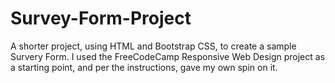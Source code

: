 # Survey-Form-Project
A shorter project, using HTML and Bootstrap CSS, to create a sample Survery Form. I used the FreeCodeCamp Responsive Web Design project as a starting point, and per the instructions, gave my own spin on it. 
